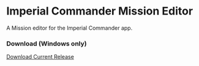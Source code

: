 # Imperial Commander Mission Editor
A Mission editor for the Imperial Commander app.

### Download (Windows only)
[Download Current Release](https://github.com/GlowPuff/ICEditor/releases/latest)